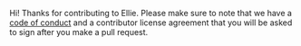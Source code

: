 Hi! Thanks for contributing to Ellie. Please make sure to note that we have a
[code of conduct](../CODE_OF_CONDUCT.md) and a contributor license agreement that
you will be asked to sign after you make a pull request.
